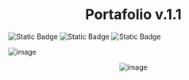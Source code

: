 <h1 align="center">Portafolio v.1.1</h1>

![Static Badge](https://img.shields.io/badge/HTML-orange)
![Static Badge](https://img.shields.io/badge/SASS-pink)
![Static Badge](https://img.shields.io/badge/JAVASCRIPT-yellow)

![image](https://github.com/Company-Codermex/Portafolio/assets/143505447/c1cdd572-e2c6-4916-91f1-01941db116c0)

<div align="center">
  
  ![image](https://github.com/Codermex-freelance/codermex-freelance.github.io/assets/143505447/7a69ce3c-762f-41ac-a8a9-c6bfa714eb57)
  
</div>
